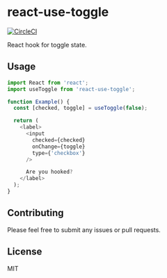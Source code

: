 # react-use-toggle

[![CircleCI](https://circleci.com/gh/bsonntag/react-use-toggle.svg?style=svg)](https://circleci.com/gh/bsonntag/react-use-toggle)

React hook for toggle state.

## Usage

```js
import React from 'react';
import useToggle from 'react-use-toggle';

function Example() {
  const [checked, toggle] = useToggle(false);

  return (
    <label>
      <input
        checked={checked}
        onChange={toggle}
        type={'checkbox'}
      />

      Are you hooked?
    </label>
  );
}
```

## Contributing

Please feel free to submit any issues or pull requests.

## License

MIT
